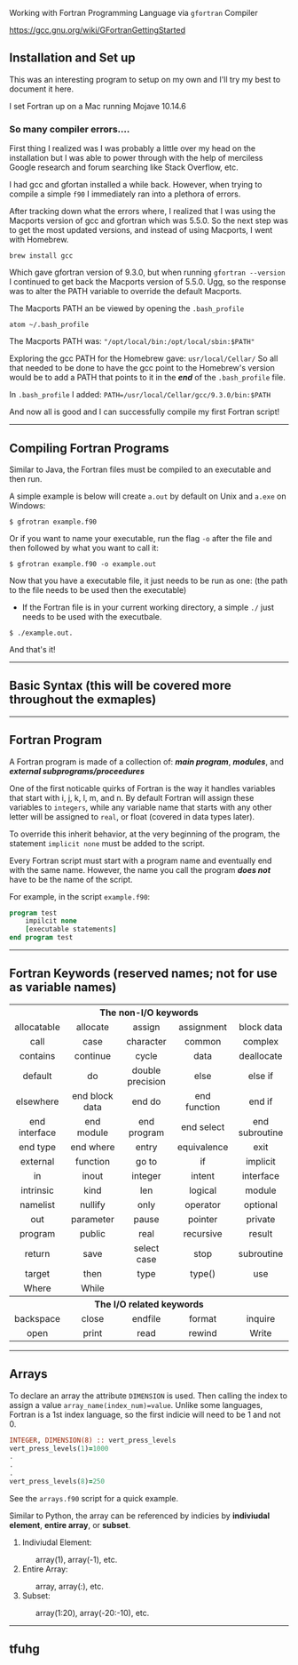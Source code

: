 Working with Fortran Programming Language via ```gfortran``` Compiler

https://gcc.gnu.org/wiki/GFortranGettingStarted

## Installation and Set up

This was an interesting program to setup on my own and I'll try my best to document it here. 

I set Fortran up on a Mac running Mojave 10.14.6

### So many compiler errors....

First thing I realized was I was probably a little over my head on the installation but I was able to power through with the help of merciless Google research and forum searching like Stack Overflow, etc.

I had gcc and gfortan installed a while back. However, when trying to compile a simple ```f90``` I immediately ran into a plethora of errors. 

After tracking down what the errors where, I realized that I was using the Macports version of gcc and gfortran which was 5.5.0. So the next step was to get the most updated versions, and instead of using Macports, I went with Homebrew. 

```brew install gcc```

Which gave gfortran version of 9.3.0, but when running ```gfortran --version``` I continued to get back the Macports version of 5.5.0. Ugg, so the response was to alter the PATH variable to override the default Macports.

The Macports PATH an be viewed by opening the ```.bash_profile```
```shell
atom ~/.bash_profile
```

The Macports PATH was: ```"/opt/local/bin:/opt/local/sbin:$PATH"```

Exploring the gcc PATH for the Homebrew gave: ```usr/local/Cellar/``` So all that needed to be done to have the gcc point to the Homebrew's version would be to add a PATH that points to it in the <p5><strong><em>end</em></strong></p5> of the ```.bash_profile``` file.

In ```.bash_profile``` I added:
```PATH=/usr/local/Cellar/gcc/9.3.0/bin:$PATH```

And now all is good and I can successfully compile my first Fortran script!

---

## Compiling Fortran Programs

Similar to Java, the Fortran files must be compiled to an executable and then run.

A simple example is below will create ```a.out``` by default on Unix and ```a.exe``` on Windows:

```shell
$ gfrotran example.f90
```

Or if you want to name your executable, run the flag ```-o``` after the file and then followed by what you want to call it:

```shell
$ gfrotran example.f90 -o example.out
```

Now that you have a executable file, it just needs to be run as one: (the path to the file needs to be used then the executable)
* If the Fortran file is in your current working directory, a simple ```./``` just needs to be used with the executbale.

```shell
$ ./example.out.
```

And that's it!

---

## Basic Syntax (this will be covered more throughout the exmaples)



---

## Fortran Program

A Fortran program is made of a collection of: <strong><em>main program</strong></em>, <strong><em>modules</strong></em>, and <strong><em>external subprograms/proceedures</strong></em>

One of the first noticable quirks of Fortran is the way it handles variables that start with i, j, k, l, m, and n. By default Fortran will assign these variables to ```integers```, while any variable name that starts with any other letter will be assigned to ```real```, or float (covered in data types later).

To override this inherit behavior, at the very beginning of the program, the statement ```implicit none``` must be added to the script.

Every Fortran script must start with a program name and eventually end with the same name. However, the name you call the program <strong><em>does not</strong></em> have to be the name of the script.

For example, in the script ```example.f90```:

```fortran
program test
    impilcit none
    [executable statements]
end program test
```


---

## Fortran Keywords (reserved names; not for use as variable names)


<html>
<table style="text-align:center;" class="table table-bordered">
<tbody><tr>
<th style="text-align:center;" colspan="5">The non-I/O keywords</th>
</tr>
<tr>
<td>allocatable</td>
<td>allocate</td>
<td>assign</td>
<td>assignment</td>
<td>block data</td>
</tr>
<tr>
<td>call</td>
<td>case</td>
<td>character</td>
<td>common</td>
<td>complex</td>
</tr>
<tr>
<td>contains</td>
<td>continue</td>
<td>cycle</td>
<td>data</td>
<td>deallocate</td>
</tr>
<tr>
<td>default</td>
<td>do</td>
<td>double precision</td>
<td>else</td>
<td>else if</td>
</tr>
<tr>
<td>elsewhere</td>
<td>end block data</td>
<td>end do</td>
<td>end function</td>
<td>end if</td>
</tr>
<tr>
<td>end interface</td>
<td>end module</td>
<td>end program</td>
<td>end select</td>
<td>end subroutine</td>
</tr>
<tr>
<td>end type</td>
<td>end where</td>
<td>entry</td>
<td>equivalence</td>
<td>exit</td>
</tr>
<tr>
<td>external</td>
<td>function</td>
<td>go to</td>
<td>if </td>
<td>implicit</td>
</tr>
<tr>
<td>in</td>
<td>inout</td>
<td>integer</td>
<td>intent</td>
<td>interface</td>
</tr>
<tr>
<td>intrinsic</td>
<td>kind</td>
<td>len</td>
<td>logical</td>
<td>module</td>
</tr>
<tr>
<td>namelist</td>
<td>nullify</td>
<td>only</td>
<td>operator</td>
<td>optional</td>
</tr>
<tr>
<td>out</td>
<td>parameter</td>
<td>pause</td>
<td>pointer</td>
<td>private</td>
</tr>
<tr>
<td>program</td>
<td>public</td>
<td>real</td>
<td>recursive</td>
<td>result</td>
</tr>
<tr>
<td>return</td>
<td>save</td>
<td>select case</td>
<td>stop</td>
<td>subroutine</td>
</tr>
<tr>
<td>target</td>
<td>then</td>
<td>type</td>
<td>type()</td>
<td>use</td>
</tr>
<tr>
<td>Where</td>
<td>While</td>
<td></td>
<td></td>
<td></td>
</tr>
<tr>
<th style="text-align:center;" colspan="5">The I/O related keywords</th>
</tr>
<tr>
<td>backspace</td>
<td>close</td>
<td>endfile</td>
<td>format</td>
<td>inquire</td>
</tr>
<tr>
<td>open</td>
<td>print</td>
<td>read</td>
<td>rewind</td>
<td>Write</td>
</tr>
</tbody></table>
</html>

---

## Arrays

To declare an array the attribute ```DIMENSION``` is used. Then calling the index to assign a value ```array_name(index_num)=value```.
Unlike some languages, Fortran is a 1st index language, so the first indicie will need to be 1 and not 0.

```fortran
INTEGER, DIMENSION(8) :: vert_press_levels
vert_press_levels(1)=1000
.
.
.
vert_press_levels(8)=250
```

See the ```arrays.f90``` script for a quick example.

Similar to Python, the array can be referenced by indicies by <strong>indiviudal element</strong>, <strong>entire array</strong>, or <strong>subset</strong>.

<ol>
    <li>Indiviudal Element:</li>
        <ul>
            array(1), array(-1), etc.
        </ul>
    <li>Entire Array:</li>
        <ul>
            array, array(:), etc.
        </ul>
    <li>Subset:</li>
        <ul>
            array(1:20), array(-20:-10), etc.
        </ul>
</ol>

---

## tfuhg

